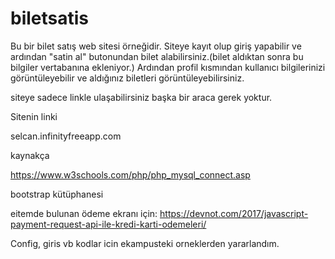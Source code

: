 # biletsatis

Bu bir bilet satış web sitesi örneğidir.
Siteye kayıt olup giriş yapabilir ve ardından "satin al" butonundan bilet alabilirsiniz.(bilet aldıktan sonra bu bilgiler vertabanına ekleniyor.)
Ardından profil kısmından kullanıcı bilgilerinizi görüntüleyebilir ve aldığınız biletleri görüntüleyebilirsiniz.


siteye  sadece linkle ulaşabilirsiniz başka bir araca gerek yoktur.

Sitenin linki

selcan.infinityfreeapp.com

kaynakça

https://www.w3schools.com/php/php_mysql_connect.asp

bootstrap kütüphanesi

eitemde bulunan ödeme  ekranı için: https://devnot.com/2017/javascript-payment-request-api-ile-kredi-karti-odemeleri/

Config, giris vb kodlar icin ekampusteki orneklerden yararlandım.




